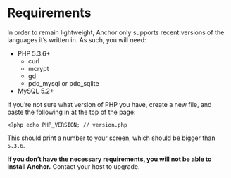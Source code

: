 # Requirements

In order to remain lightweight, Anchor only supports recent versions of the languages it’s written in. As such, you will need:

* PHP 5.3.6+
	* curl
	* mcrypt
	* gd
	* pdo\_mysql or pdo\_sqlite
* MySQL 5.2+

If you’re not sure what version of PHP you have, create a new file, and paste the following in at the top of the page:

	<?php echo PHP_VERSION; // version.php

This should print a number to your screen, which should be bigger than `5.3.6`.

**If you don’t have the necessary requirements, you will not be able to install Anchor.** Contact your host to upgrade.